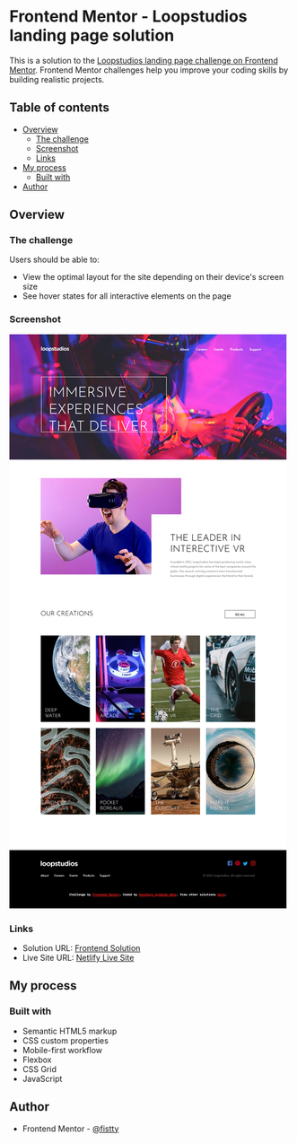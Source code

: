 # Frontend Mentor - Loopstudios landing page solution

This is a solution to the [Loopstudios landing page challenge on Frontend Mentor](https://www.frontendmentor.io/challenges/loopstudios-landing-page-N88J5Onjw). Frontend Mentor challenges help you improve your coding skills by building realistic projects.

## Table of contents

- [Overview](#overview)
  - [The challenge](#the-challenge)
  - [Screenshot](#screenshot)
  - [Links](#links)
- [My process](#my-process)
  - [Built with](#built-with)
- [Author](#author)

## Overview

### The challenge

Users should be able to:

- View the optimal layout for the site depending on their device's screen size
- See hover states for all interactive elements on the page

### Screenshot

![](./Screenshot.png)

### Links

- Solution URL: [Frontend Solution](https://www.frontendmentor.io/solutions/sunnyside-agency-landing-page-custom-hover-state-and-more-animations-NcI8AbEaD7)
- Live Site URL: [Netlify Live Site](https://fistty-loopstudios-landing-page.netlify.app/)

## My process

### Built with

- Semantic HTML5 markup
- CSS custom properties
- Mobile-first workflow
- Flexbox
- CSS Grid
- JavaScript

## Author

- Frontend Mentor - [@fistty](https://www.frontendmentor.io/profile/fistty)
